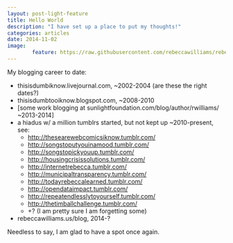 ```yaml
---
layout: post-light-feature
title: Hello World
description: "I have set up a place to put my thoughts!"
categories: articles
date: 2014-11-02
image: 
        feature: https://raw.githubusercontent.com/rebeccawilliams/rebeccawilliams.github.io/master/images/a5503950a23611e2a45222000a9e06f4_7.jpg
---
```

My blogging career to date:

* thisisdumbiknow.livejournal.com, ~2002-2004 (are these the right dates?)
* thisisdumbtooiknow.blogspot.com, ~2008-2010
* [some work blogging at sunlightfoundation.com/blog/author/rwilliams/ ~2013-2014]
* a hiadus w/ a million tumblrs started, but not kept up ~2010-present, see:
	* http://thesearewebcomicsiknow.tumblr.com/
	* http://songstoputyouinamood.tumblr.com/
	* http://songstopickyouup.tumblr.com/
	* http://housingcrisissolutions.tumblr.com/
	* http://internetrebecca.tumblr.com/
	* http://municipaltransparency.tumblr.com/
	* http://todayrebeccalearned.tumblr.com/
	* http://opendataimpact.tumblr.com/
	* http://repeatendlesslytoyourself.tumblr.com/
	* http://thetimballchallenge.tumblr.com/
	* +? (I am pretty sure I am forgetting some)
* rebeccawilliams.us/blog, 2014-?

Needless to say, I am glad to have a spot once again. 


